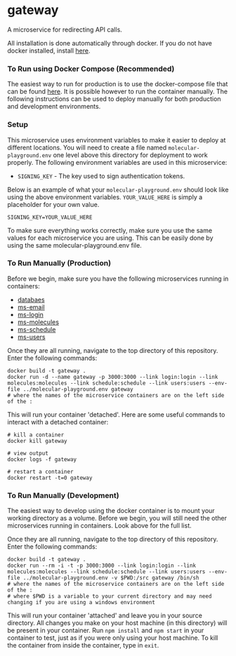 # gateway
A microservice for redirecting API calls.

All installation is done automatically through docker. If you do not have docker installed, install [here](https://docs.docker.com/engine/installation/).

### To Run using Docker Compose (Recommended)
The easiest way to run for production is to use the docker-compose file that can be found [here](https://github.com/molecular-playground/molecular-playground). It is possible however to run the container manually. The following instructions can be used to deploy manually for both production and development environments.

### Setup
This microservice uses environment variables to make it easier to deploy at different locations. You will need to create a file named ```molecular-playground.env``` one level above this directory for deployment to work properly. The following environment variables are used in this microservice:

- ```SIGNING_KEY``` - The key used to sign authentication tokens.

Below is an example of what your ```molecular-playground.env``` should look like using the above environment variables. ```YOUR_VALUE_HERE``` is simply a placeholder for your own value.
```
SIGNING_KEY=YOUR_VALUE_HERE
```

To make sure everything works correctly, make sure you use the same values for each microservice you are using. This can be easily done by using the same molecular-playground.env file.

### To Run Manually (Production)
Before we begin, make sure you have the following microservices running in containers:

- [databaes](https://github.com/molecular-playground/databaes)
- [ms-email](https://github.com/molecular-playground/ms-email)
- [ms-login](https://github.com/molecular-playground/ms-login)
- [ms-molecules](https://github.com/molecular-playground/ms-molecules)
- [ms-schedule](https://github.com/molecular-playground/ms-schedule)
- [ms-users](https://github.com/molecular-playground/ms-users)

Once they are all running, navigate to the top directory of this repository. Enter the following commands:
```
docker build -t gateway .
docker run -d --name gateway -p 3000:3000 --link login:login --link molecules:molecules --link schedule:schedule --link users:users --env-file ../molecular-playground.env gateway
# where the names of the microservice containers are on the left side of the :
```

This will run your container 'detached'. Here are some useful commands to interact with a detached container:
```
# kill a container
docker kill gateway

# view output
docker logs -f gateway

# restart a container
docker restart -t=0 gateway
```

### To Run Manually (Development)
The easiest way to develop using the docker container is to mount your working directory as a volume. Before we begin, you will still need the other microservices running in containers. Look above for the full list.

Once they are all running, navigate to the top directory of this repository. Enter the following commands:
```
docker build -t gateway .
docker run --rm -i -t -p 3000:3000 --link login:login --link molecules:molecules --link schedule:schedule --link users:users --env-file ../molecular-playground.env -v $PWD:/src gateway /bin/sh
# where the names of the microservice containers are on the left side of the :
# where $PWD is a variable to your current directory and may need changing if you are using a windows environment
```

This will run your container 'attached' and leave you in your source directory. All changes you make on your host machine (in this directory) will be present in your container. Run ```npm install``` and ```npm start``` in your container to test, just as if you were only using your host machine. To kill the container from inside the container, type in ```exit```.
